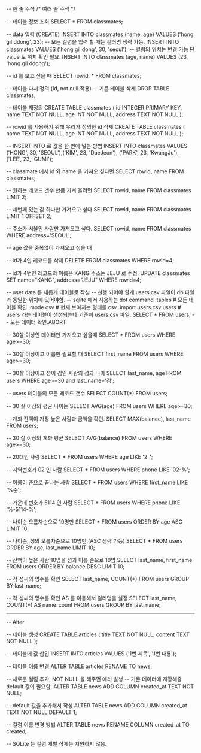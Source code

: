 -- 한 줄 주석
/* 여러 줄 주석 */

-- 테이블 정보 조회
SELECT * FROM classmates;

-- data 입력 (CREATE)
INSERT INTO classmates (name, age)
VALUES ('hong gil ddong', 23);
-- 모든 컬럼을 입력 할 때는 컬러명 생략 가능.
INSERT INTO classmates
VALUES ('hong gil dong', 30, 'seoul');
-- 컬럼의 위치는 변경 가능 단 value 도 위치 확인 필요.
INSERT INTO classmates (age, name)
VALUES (23, 'hong gil ddong');

-- id 를 보고 싶을 때
SELECT rowid, * FROM classmates;



-- 테이블 다시 정의 (Id, not null 적용)
-- 기존 테이블 삭제
DROP TABLE classmates;

-- 테이블 재정의
CREATE TABLE classmates (
  id INTEGER PRIMARY KEY,
  name TEXT NOT NULL,
  age INT NOT NULL,
  address TEXT NOT NULL
);

-- rowid 를 사용하기 위해 우리가 정의한 id 삭제
CREATE TABLE classmates (
  name TEXT NOT NULL,
  age INT NOT NULL,
  address TEXT NOT NULL
);

-- INSERT INTO 로 값을 한 번에 넣는 방법
INSERT INTO classmates VALUES 
('HONG', 30, 'SEOUL'),('KIM', 23, 'DaeJeon'), 
('PARK', 23, 'KwangJu'), ('LEE', 23, 'GUMI');


-- classmate 에서 id 와 name 을 가져오 싶다면
SELECT rowid, name FROM classmates;

-- 원하는 레코드 갯수 만큼 가져 올려면
SELECT rowid, name FROM classmates LIMIT 2;

-- 세번째 있는 값 하나만 가져오고 싶다
SELECT rowid, name FROM classmates LIMIT 1 OFFSET 2;

-- 주소가 서울인 사람만 가져오고 싶다.
SELECT rowid, name FROM classmates WHERE address='SEOUL';

-- age 값을 중복없이 가져오고 싶을 때


-- id가 4인 레코드를 삭제
DELETE FROM classmates
WHERE rowid=4;


-- id가 4번인 레코드의 이름은 KANG 주소는 JEJU 로 수정.
UPDATE classmates SET name="KANG", address="JEJU" WHERE rowid=4;


-- user data 를 새롭게 테이블로 작성
-- 선행 되어야 할게 users.csv 파일이 db 파일과 동일한 위치에 있어야함.
-- sqlite 에서 사용하는 dot command
.tables # 모든 테이블 확인
.mode csv # 현재 보여지는 형태를 csv
.import users.csv users # users 라는 테이블이 생성되는데 기준이 users.csv 파일.
SELECT * FROM users; -- 모든 데이터 확인.ABORT

-- 30살 이상인 데이터만 가져오고 싶을때
SELECT * FROM users WHERE age>=30;

-- 30살 이상이고 이름만 필요할 때
SELECT first_name FROM users WHERE age>=30;

-- 30살 이상이고 성이 김인 사람의 성과 나이
SELECT last_name, age FROM users WHERE age>=30 and last_name='김';


-- users 테이블의 모든 레코드 갯수
SELECT COUNT(*) FROM users;


-- 30 살 이상의 평균 나이는
SELECT AVG(age) FROM users WHERE age>=30;

-- 계좌 잔액이 가장 높은 사람과 금액을 확인.
SELECT MAX(balance), last_name FROM users;

-- 30 살 이상의 계좌 평균
SELECT AVG(balance) FROM users WHERE age>=30;


-- 20대인 사람
SELECT * FROM users WHERE age LIKE '2_';

-- 지역번호가 02 인 사람
SELECT * FROM users WHERE phone LIKE '02-%';

-- 이름이 준으로 끝나는 사람
SELECT * FROM users WHERE first_name LIKE '%준';

-- 가운데 번호가 5114 인 사람
SELECT * FROM users WHERE phone LIKE '%-5114-%';

-- 나이순 오름차순으로 10명만
SELECT * FROM users ORDER BY age ASC LIMIT 10;

-- 나이순, 성의 오름차순으로 10명만 (ASC 생략 가능)
SELECT * FROM users ORDER BY age, last_name LIMIT 10;

-- 잔액이 높은 사람 10명을 성과 이름 순으로 10명 
SELECT last_name, first_name FROM users
ORDER BY balance DESC
LIMIT 10;

-- 각 성씨의 명수를 확인
SELECT last_name, COUNT(*) FROM users
GROUP BY last_name;

-- 각 성씨의 명수를 확인 AS 를 이용해서 컬러명을 설정
SELECT last_name, COUNT(*) AS name_count FROM users
GROUP BY last_name;

---------

-- Alter 

-- 테이블 생성
CREATE TABLE articles (
  title TEXT NOT NULL,
  content TEXT NOT NULL
);

-- 테이블에 값 삽입
INSERT INTO articles
VALUES ('1번 제목', '1번 내용');


-- 테이블 이름 변경
ALTER TABLE articles
RENAME TO news;


-- 새로운 컬럼 추가, NOT NULL 을 해주면 에러 발생 
-- 기존 데이터에 저장해줄 default 값이 필요함. 
ALTER TABLE  news
ADD COLUMN created_at TEXT NOT NULL;


-- default 값을 추가해서 작성
ALTER TABLE news
ADD COLUMN created_at TEXT NOT NULL DEFAULT 1;

-- 컬럼 이름 변경 방법
ALTER TABLE news 
RENAME COLUMN created_at TO created;

-- SQLite 는 컬럼 개별 삭제는 지원하지 않음.